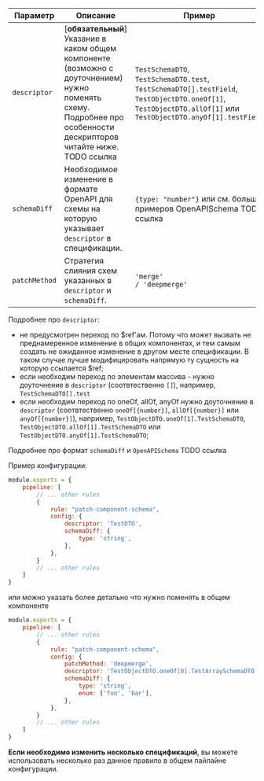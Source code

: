 | Параметр                    | Описание                                                                                                                                                 | Пример                                                                                                                                                                | Типизация       | Дефолтное    |
|-----------------------------|----------------------------------------------------------------------------------------------------------------------------------------------------------|-----------------------------------------------------------------------------------------------------------------------------------------------------------------------|-----------------|--------------|
| `descriptor`                     | [**обязательный**] Указание в каком общем компоненте (возможно с доуточнением) нужно поменять схему. Подробнее про особенности дескрипторов читайте ниже. TODO ссылка | `TestSchemaDTO`, `TestSchemaDTO.test`, `TestSchemaDTO[].testField`,  `TestObjectDTO.oneOf[1]`, `TestObjectDTO.allOf[1]` или  `TestObjectDTO.anyOf[1].testField`       | `string`        |              |
| `schemaDiff`                     | Необходимое изменение в формате OpenAPI для схемы на которую указывает `descriptor` в спецификации.                                                      | `{type: "number"}` или см. больше примеров OpenAPISchema TODO ссылка                                                                                                  | `OpenAPISchema` |              |
| `patchMethod`                    | Стратегия слияния схем указанных в `descriptor` и `schemaDiff`.                                                                                          | `'merge'                                                                                                                                                 / 'deepmerge'` | `enum`          |  `merge` |

Подробнее про `descriptor`:
- не предусмотрен переход по $ref'ам. Потому что может вызвать не преднамеренное изменение в общих компонентах, и тем самым создать не ожиданное изменение в другом месте спецификации. В таком случае лучше модифицировать напрямую ту сущность на которую ссылается $ref;
- если необходим переход по элементам массива - нужно доуточнение в `descriptor` (соотвтественно `[]`), например, `TestSchemaDTO[].test`
- если необходим переход по oneOf, allOf, anyOf нужно доуточнение в `descriptor` (соотвтественно `oneOf[{number}]`, `allOf[{number}]` или `anyOf[{number}]`), например, `TestObjectDTO.oneOf[1].TestSchemaDTO`, `TestObjectDTO.allOf[1].TestSchemaDTO` или  `TestObjectDTO.anyOf[1].TestSchemaDTO`;

Подробнее про формат `schemaDiff` и `OpenAPISchema` TODO ссылка

Пример конфигурации:

```js
module.exports = {
    pipeline: [
        // ... other rules
        {
            rule: "patch-component-schema",
            config: {
                descriptor: 'TestDTO',
                schemaDiff: {
                    type: 'string',
                },
            },
        }
        // ... other rules
    ]
}
```

или можно указать более детально что нужно поменять в общем компоненте

```js
module.exports = {
    pipeline: [
        // ... other rules
        {
            rule: "patch-component-schema",
            config: {
                patchMethod: 'deepmerge',
                descriptor: 'TestObjectDTO.oneOf[0].TestArraySchemaDTO[]',
                schemaDiff: {
                    type: 'string',
                    enum: ['foo', 'bar'],
                },
            },
        }
        // ... other rules
    ]
}
```

**Если необходимо изменить несколько спецификаций**, вы можете использовать несколько раз данное правило в общем пайлайне конфигурации.